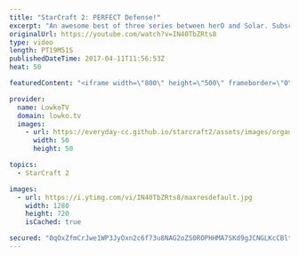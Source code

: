 ```yaml
---
title: "StarCraft 2: PERFECT Defense!"
excerpt: "An awesome best of three series between herO and Solar. Subscribe for more videos: http://lowko.tv/youtube Intense Terran vs Terran: https://goo.gl/gmjtDH  In this video I cast a best of three series between two of the very Protoss and Zerg players in all of professional StarCraft 2.   In game one we"
originalUrl: https://youtube.com/watch?v=IN40TbZRts8
type: video
length: PT19M51S
publishedDateTime: 2017-04-11T11:56:53Z
heat: 50

featuredContent: "<iframe width=\"800\" height=\"500\" frameborder=\"0\" src=\"https://www.youtube.com/embed/IN40TbZRts8\" allow=\"accelerometer; autoplay; encrypted-media; gyroscope; picture-in-picture\" allowfullscreen></iframe>"

provider:
  name: LowkoTV
  domain: lowko.tv
  images:
    - url: https://everyday-cc.github.io/starcraft2/assets/images/organizations/lowko.tv-50x50.jpg
      width: 50
      height: 50

topics:
  - StarCraft 2

images:
  - url: https://i.ytimg.com/vi/IN40TbZRts8/maxresdefault.jpg
    width: 1280
    height: 720
    isCached: true

secured: "0qOxZfmCrJwe1WP3JyOxn2c6f73u8NAG2oZS0ROPHHMA7SKd9gJCNGLKcCBltfP+36WMt6PpCvF2bD4LD5f+CvjXmZ/GOlNkMfVdcaZqsnhRYgXl9EApIwMcq8hXmUwKh+qpbHI1Clo0jelzHcnMcPsn+GYYvOXYYGBvgtxVmkGyJDUMAMEfK3vibq999gq4rZ4xAGIO36qwIKJjUsqD4zaX+9lYy1pt5lirmFDiN5bjN/mPuMYxBq9XToPxzIawo74tOg+grhhDFDVp14d3F/Tc4FnyiO1kxvXJEuuwyI3bVxZ77vd6N60LvpAZsdK+mf0UrOXOeYgndwyKRCxslRU7XR9oI5UAGgT4OF9r+bCSRCp2Eouno4xm5vpO7giO9HxlG6mMQPcInudN4HarycYByLKoMwua+fvZf84bRTU8PGjghFkrON182vvzJKLR;CcbQNLmhipJ9/9EEz4p2dw=="
---
```


